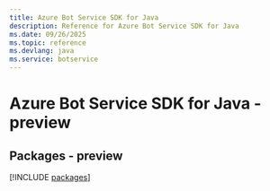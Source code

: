```yaml
---
title: Azure Bot Service SDK for Java
description: Reference for Azure Bot Service SDK for Java
ms.date: 09/26/2025
ms.topic: reference
ms.devlang: java
ms.service: botservice
---
```

# Azure Bot Service SDK for Java - preview
## Packages - preview
[!INCLUDE [packages](bot-service-index.md)]